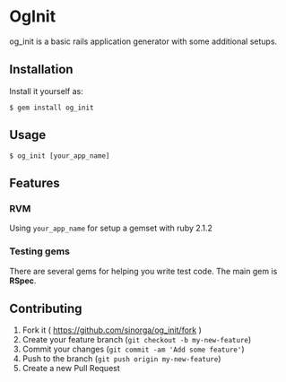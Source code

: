 # OgInit

og_init is a basic rails application generator with some additional setups.

## Installation

Install it yourself as:

    $ gem install og_init

## Usage

    $ og_init [your_app_name]

## Features
### RVM
Using `your_app_name` for setup a gemset with ruby 2.1.2
### Testing gems
There are several gems for helping you write test code. The main gem is **RSpec**.

## Contributing

1. Fork it ( https://github.com/sinorga/og_init/fork )
2. Create your feature branch (`git checkout -b my-new-feature`)
3. Commit your changes (`git commit -am 'Add some feature'`)
4. Push to the branch (`git push origin my-new-feature`)
5. Create a new Pull Request

